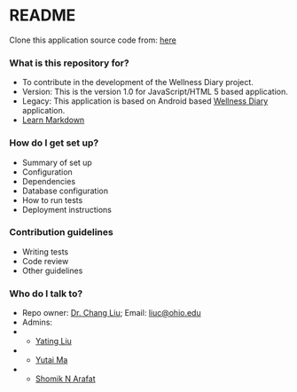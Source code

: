 # README #

Clone this application source code from: [here](https://bitbucket.org/liuc/capstone.f14.diary3.git)

### What is this repository for? ###

* To contribute in the development of the Wellness Diary project.
* Version: This is the version 1.0 for JavaScript/HTML 5 based application.
* Legacy: This application is based on Android based [Wellness Diary](https://play.google.com/store/apps/details?id=edu.ohio.heartworks.android&hl=en) application.
* [Learn Markdown](https://bitbucket.org/tutorials/markdowndemo)

### How do I get set up? ###

* Summary of set up
* Configuration
* Dependencies
* Database configuration
* How to run tests
* Deployment instructions

### Contribution guidelines ###

* Writing tests
* Code review
* Other guidelines

### Who do I talk to? ###

* Repo owner: [Dr. Chang Liu](https://bitbucket.org/liuc); Email: liuc@ohio.edu
* Admins:
* * [Yating Liu](https://bitbucket.org/liuc/capstone.f14.diary3/wiki/Yating%20Liu)
* * [Yutai Ma](https://bitbucket.org/liuc/capstone.f14.diary3/wiki/Yutai%20Ma%27s%20Page)
* * [Shomik N Arafat](https://bitbucket.org/liuc/capstone.f14.diary3/wiki/Shomik%20N%20Arafat)
